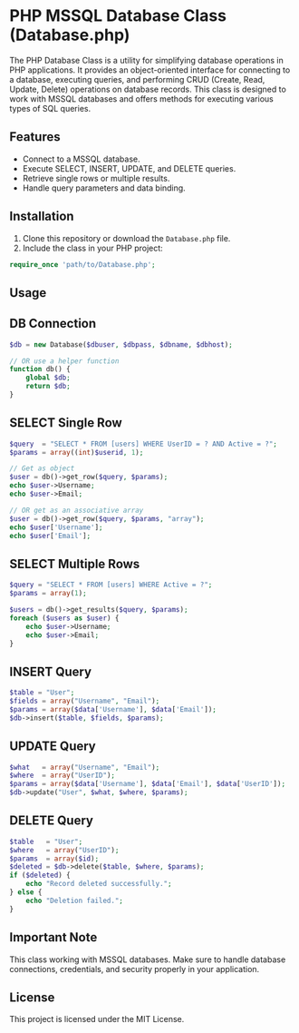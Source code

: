 # PHP MSSQL Database Class (Database.php)

The PHP Database Class is a utility for simplifying database operations in PHP applications. It provides an object-oriented interface for connecting to a database, executing queries, and performing CRUD (Create, Read, Update, Delete) operations on database records. This class is designed to work with MSSQL databases and offers methods for executing various types of SQL queries.

## Features

- Connect to a MSSQL database.
- Execute SELECT, INSERT, UPDATE, and DELETE queries.
- Retrieve single rows or multiple results.
- Handle query parameters and data binding.

## Installation

1. Clone this repository or download the `Database.php` file.
2. Include the class in your PHP project:

```php
require_once 'path/to/Database.php';
```

## Usage

## DB Connection

```php
$db = new Database($dbuser, $dbpass, $dbname, $dbhost);

// OR use a helper function
function db() {
    global $db;
    return $db;
}
```

## SELECT Single Row

```php
$query  = "SELECT * FROM [users] WHERE UserID = ? AND Active = ?";
$params = array((int)$userid, 1);

// Get as object
$user = db()->get_row($query, $params);
echo $user->Username;
echo $user->Email;

// OR get as an associative array
$user = db()->get_row($query, $params, "array");
echo $user['Username'];
echo $user['Email'];
```

## SELECT Multiple Rows

```php
$query = "SELECT * FROM [users] WHERE Active = ?";
$params = array(1);

$users = db()->get_results($query, $params);
foreach ($users as $user) {
    echo $user->Username;
    echo $user->Email;
}
```
## INSERT Query

```php
$table = "User";
$fields = array("Username", "Email");
$params = array($data['Username'], $data['Email']);
$db->insert($table, $fields, $params);
```

## UPDATE Query

```php
$what   = array("Username", "Email");
$where  = array("UserID");
$params = array($data['Username'], $data['Email'], $data['UserID']);
$db->update("User", $what, $where, $params);
```

## DELETE Query

```php
$table   = "User";
$where   = array("UserID");
$params  = array($id);
$deleted = $db->delete($table, $where, $params);
if ($deleted) {
    echo "Record deleted successfully.";
} else {
    echo "Deletion failed.";
}
```

## Important Note
This class working with MSSQL databases. Make sure to handle database connections, credentials, and security properly in your application.

## License
This project is licensed under the MIT License.
